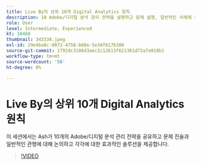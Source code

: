 ```yaml
---
title: Live By의 상위 10개 Digital Analytics 원칙
description: 10 Adobe/디지털 분석 관리 전략을 설명하고 문제 설명, 일반적인 사례에 대해 논의하고 각각에 대한 효과적인 솔루션을 제공합니다.
role: User
level: Intermediate, Experienced
kt: 10468
thumbnail: 343334.jpeg
exl-id: 29e4ba8c-0072-4758-b60e-5e34f6176300
source-git-commit: 1792dc318643aec2c12613f621361d72a7a918b1
workflow-type: tm+mt
source-wordcount: '56'
ht-degree: 0%

---
```


# Live By의 상위 10개 Digital Analytics 원칙

이 세션에서는 Ash가 10개의 Adobe/디지털 분석 관리 전략을 공유하고 문제 진술과 일반적인 관행에 대해 논의하고 각각에 대한 효과적인 솔루션을 제공합니다.

>[!VIDEO](https://video.tv.adobe.com/v/343334/?quality=12&learn=on)
